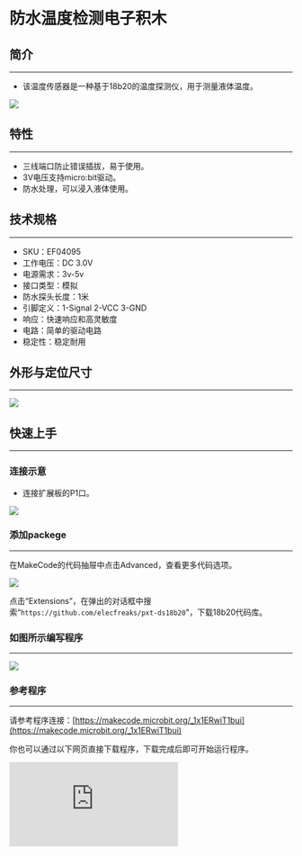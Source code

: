 ﻿# 防水温度检测电子积木

## 简介
---
- 该温度传感器是一种基于18b20的温度探测仪，用于测量液体温度。

 ![](https://wiki-media-ef.oss-cn-hongkong.aliyuncs.com//images/04095_0.jpg)

## 特性
---

- 三线端口防止错误插拔，易于使用。
- 3V电压支持micro:bit驱动。
- 防水处理，可以浸入液体使用。

## 技术规格
---

- SKU：EF04095
- 工作电压：DC 3.0V
- 电源需求：3v-5v
- 接口类型：模拟
- 防水探头长度：1米
- 引脚定义：1-Signal 2-VCC 3-GND
- 响应：快速响应和高灵敏度
- 电路：简单的驱动电路
- 稳定性：稳定耐用

## 外形与定位尺寸
---

 ![](https://wiki-media-ef.oss-cn-hongkong.aliyuncs.com//images/04095_1.jpg)


## 快速上手
---
### 连接示意

- 连接扩展板的P1口。

 ![](https://wiki-media-ef.oss-cn-hongkong.aliyuncs.com//images/04095_2.png)

### 添加packege
---
在MakeCode的代码抽屉中点击Advanced，查看更多代码选项。

 ![](https://wiki-media-ef.oss-cn-hongkong.aliyuncs.com//images/smtcNoB.png)

点击“Extensions”，在弹出的对话框中搜索“`https://github.com/elecfreaks/pxt-ds18b20`"，下载18b20代码库。


### 如图所示编写程序
---
  ![](https://wiki-media-ef.oss-cn-hongkong.aliyuncs.com//images/04095_3.png)

### 参考程序
---
请参考程序连接：[https://makecode.microbit.org/_1x1ERwiT1bui](https://makecode.microbit.org/_1x1ERwiT1bui)

你也可以通过以下网页直接下载程序，下载完成后即可开始运行程序。

<div
    style={{
        position: 'relative',
        paddingBottom: '60%',
        overflow: 'hidden',
    }}
>
    <iframe
        src="https://makecode.microbit.org/_1x1ERwiT1bui"
        frameborder="0"
        sandbox="allow-popups allow-forms allow-scripts allow-same-origin"
        style={{
            position: 'absolute',
            width: '100%',
            height: '100%',
        }}
    />
</div>
---

### 结果

- micro:bit 的点阵屏上显示当前温度。

## 相关案例
---

## 技术文档
---
